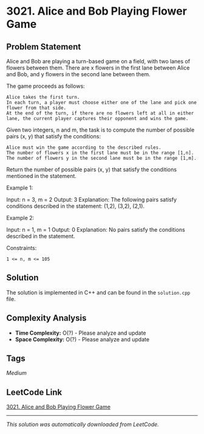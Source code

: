 # 3021. Alice and Bob Playing Flower Game

## Problem Statement

Alice and Bob are playing a turn-based game on a field, with two lanes of flowers between them. There are x flowers in the first lane between Alice and Bob, and y flowers in the second lane between them.

The game proceeds as follows:

	Alice takes the first turn.
	In each turn, a player must choose either one of the lane and pick one flower from that side.
	At the end of the turn, if there are no flowers left at all in either lane, the current player captures their opponent and wins the game.

Given two integers, n and m, the task is to compute the number of possible pairs (x, y) that satisfy the conditions:

	Alice must win the game according to the described rules.
	The number of flowers x in the first lane must be in the range [1,n].
	The number of flowers y in the second lane must be in the range [1,m].

Return the number of possible pairs (x, y) that satisfy the conditions mentioned in the statement.

Example 1:

Input: n = 3, m = 2
Output: 3
Explanation: The following pairs satisfy conditions described in the statement: (1,2), (3,2), (2,1).

Example 2:

Input: n = 1, m = 1
Output: 0
Explanation: No pairs satisfy the conditions described in the statement.

Constraints:

	1 <= n, m <= 105

## Solution

The solution is implemented in C++ and can be found in the `solution.cpp` file.

## Complexity Analysis

- **Time Complexity:** O(?) - Please analyze and update
- **Space Complexity:** O(?) - Please analyze and update

## Tags

*Medium*

## LeetCode Link

[3021. Alice and Bob Playing Flower Game](https://leetcode.com/problems/alice-and-bob-playing-flower-game/)

---

*This solution was automatically downloaded from LeetCode.*
